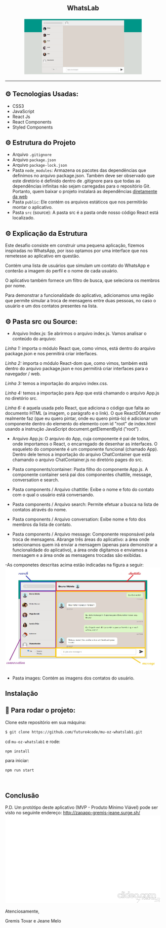 <h2 align="center">WhatsLab</h2>


<h3 align="center">
  <img alt="WhatsLab"
    src="https://github.com/future4code/mu-oz-whatslab1/blob/master/src/images/profiles/Geral.png?raw=true" width="380px"/>
</h3>
<hr/>


## ⚙️ Tecnologias Usadas:
- CSS3
- JavaScript 
- React Js 
- React Components
- Styled Components

## ⚙️ Estrutura do Projeto

- Arquivo `.gitignore`
- Arquivo `package.json`
- Arquivo `package-lock.json`
- Pasta `node_modules`: Armazena os pacotes das dependências que definimos no arquivo package.json. Também deve ser observado que este diretório é definido dentro de .gitignore para que todas as dependências infinitas não sejam carregadas para o repositório Git. Portanto, quem baixar o projeto instalará as dependências [diretamente da web](https://www.npmjs.com/
)
- Pasta `public`: Ele contém os arquivos estáticos que nos permitirão montar o aplicativo.
- Pasta `src` (source): A pasta src é a pasta onde nosso código React está localizado.
## ⚙️ Explicação da Estrutura
Este desafio consiste em construir uma pequena aplicação, fizemos inspiradas no WhatsApp, por isso optamos por uma interface que nos remetesse ao aplicativo em questão.

Contém uma lista de usuários que simulam um contato do WhatsApp e conterão a imagem do perfil e o nome de cada usuário.

O aplicativo também fornece um filtro de busca, que seleciona os membros por nome.

Para demonstrar a funcionalidade do aplicativo, adicionamos uma região que permite simular a troca de 
mensagens entre duas pessoas, no caso o usuário e um dos contatos presentes na lista.


## ⚙️ Pasta src ou Source:

- Arquivo Index.js:
Se abrirmos o arquivo index.js. Vamos analisar o conteúdo do arquivo:

*Linha 1:* importa o módulo React que, como vimos, está  dentro do arquivo package.json e nos permitirá criar interfaces.

*Linha 2:* importa o módulo React-dom que, como vimos, também está dentro do arquivo package.json e nos permitirá criar interfaces para o navegador / web.

*Linha 3:* temos a importação do arquivo index.css.

*Linha 4:* temos a importação para App que está chamando o arquivo App.js no diretório src.

*Linha 6:* é aquela usada pelo React, que adiciona o código que falta ao documento HTML (a imagem, o parágrafo e o link). O que ReactDOM.render realmente faz (que eu quero pintar, onde eu quero pintá-lo) é adicionar um componente dentro do elemento do elemento com id "root" de index.html usando a instrução JavaScript document.getElementById ("root") .

- Arquivo App.js:
O arquivo do App, cuja componente é pai de todos, onde importamos o React, o encarregado de desenhar as interfaces.
O esqueleto do componente é um componente funcional (chamado App). Dentro dele temos a importação do arquivo ChatContainer que está chamando o arquivo ChatContainer.js no diretório pages do src.

- Pasta components/container:
Pasta filho do componente App.js. A componente container será pai dos componentes chattile, message, conversation e search.

- Pasta components / Arquivo chattitle:
Exibe o nome e foto do contato com o qual o usuário está conversando.
- Pasta components / Arquivo search:
Permite efetuar a busca na lista de contatos através do nome.
- Pasta components / Arquivo conversation:
Exibe nome e foto dos membros da lista de contato.
- Pasta components / Arquivo message:
Componente responsável pela troca de mensagens. Abrange três áreas do aplicativo: a área onde selecionamos quem irá enviar a mensagem (apenas para demonstrar a funcionalidade do aplicativo), a área onde digitamos e enviamos a mensagem e a área onde as mensagens trocadas são exibidas.

-As componetes descritas acima estão indicadas na figura a seguir:
![](componentes.jpg)

- Pasta images:
Contém as imagens dos contatos do usuário.


##  Instalação


## 🏁 Para rodar o projeto:

Clone este repositório em sua máquina:

```bash
$ git clone https://github.com/future4code/mu-oz-whatslab1.git
```

cd `mu-oz-whatslab1` e rode:

```bash
npm install
```

para iniciar:

```bash
npm run start
```

<br/>

##  Conclusão



P.D. Um protótipo deste aplicativo (MVP - Produto Mínimo Viável) pode ser visto no seguinte endereço:
http://zapapp-gremis-jeane.surge.sh/
![](chat.gif)


Atenciosamente,

Gremis Tovar e Jeane Melo
